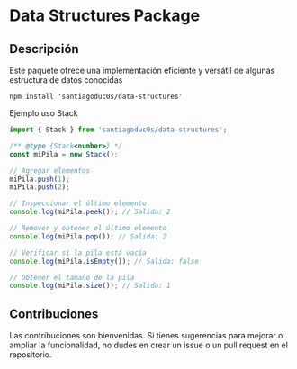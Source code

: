 # Data Structures Package

## Descripción

Este paquete ofrece una implementación eficiente y versátil de algunas estructura de datos conocidas

```
npm install 'santiagoduc0s/data-structures'
```

Ejemplo uso Stack

```js
import { Stack } from 'santiagoduc0s/data-structures';

/** @type {Stack<number>} */
const miPila = new Stack();

// Agregar elementos
miPila.push(1);
miPila.push(2);

// Inspeccionar el último elemento
console.log(miPila.peek()); // Salida: 2

// Remover y obtener el último elemento
console.log(miPila.pop()); // Salida: 2

// Verificar si la pila está vacía
console.log(miPila.isEmpty()); // Salida: false

// Obtener el tamaño de la pila
console.log(miPila.size()); // Salida: 1
```

## Contribuciones

Las contribuciones son bienvenidas. Si tienes sugerencias para mejorar o ampliar la funcionalidad, no dudes en crear un issue o un pull request en el repositorio.
